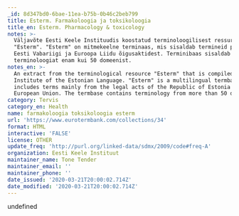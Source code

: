 ```yaml
---
_id: 8d347bd0-6bae-11ea-b75b-0b46c2beb799
title: Esterm. Farmakoloogia ja toksikoloogia
title_en: Esterm. Pharmacology & toxicology
notes: >-
  Väljavõte Eesti Keele Instituudis koostatud terminoloogilisest ressursist
  "Esterm". "Esterm" on mitmekeelne terminaas, mis sisaldab termineid peamiselt
  Eesti Vabariigi ja Euroopa Liidu õigusaktidest. Terminibaas sisaldab
  terminoloogiat enam kui 50 domeenist.
notes_en: >-
  An extract from the terminological resource "Esterm" that is compiled in the
  Institute of the Estonian Language. "Esterm" is a multilingual termbase which
  includes terms mainly from the legal acts of the Republic of Estonia and the
  European Union. The termbase contains terminology from more than 50 domains.
category: Tervis
category_en: Health
name: farmakoloogia toksikoloogia esterm
url: 'https://www.eurotermbank.com/collections/34'
format: HTML
interactive: 'FALSE'
license: OTHER
update_freq: 'http://purl.org/linked-data/sdmx/2009/code#freq-A'
organization: Eesti Keele Instituut
maintainer_name: Tone Tender
maintainer_email: ''
maintainer_phone: ''
date_issued: '2020-03-21T20:00:02.714Z'
date_modified: '2020-03-21T20:00:02.714Z'
---
```

undefined
